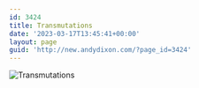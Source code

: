 ```yaml
---
id: 3424
title: Transmutations
date: '2023-03-17T13:45:41+00:00'
layout: page
guid: 'http://new.andydixon.com/?page_id=3424'
---
```


![Transmutations](https://i0.wp.com/assets.g8x2.ldn.idrivee2-23.com/posters/Transmutations%2001.jpg?w=1200&ssl=1 "Transmutations")